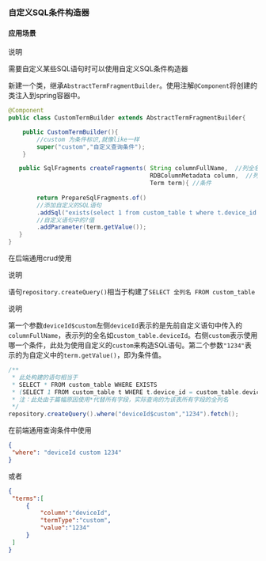 ### 自定义SQL条件构造器

#### 应用场景

<div class='explanation primary'>
  <p class='explanation-title-warp'>
    <span class='iconfont icon-bangzhu explanation-icon'></span>
    <span class='explanation-title font-weight'>说明</span>
  </p>
    需要自定义某些SQL语句时可以使用自定义SQL条件构造器
</div>

新建一个类，继承`AbstractTermFragmentBuilder`。使用注解`@Component`将创建的类注入到spring容器中。

```java
@Component
public class CustomTermBuilder extends AbstractTermFragmentBuilder{

    public CustomTermBuilder(){
        //custom 为条件标识,就像like一样
        super("custom","自定义查询条件");
    }

   public SqlFragments createFragments( String columnFullName,  //列全名,查询条件对应的列名
                                        RDBColumnMetadata column,  //列元数据
                                        Term term){ //条件
        
        return PrepareSqlFragments.of()
        //添加自定义的SQL语句
        .addSql("exists(select 1 from custom_table t where t.device_id =",columnFullName," and t.value = ?)")
        //自定义语句中的?值
        .addParameter(term.getValue());
   }
}
```

在后端通用crud使用

<div class='explanation primary'>
  <p class='explanation-title-warp'>
    <span class='iconfont icon-bangzhu explanation-icon'></span>
    <span class='explanation-title font-weight'>说明</span>
  </p>
    <p>
        语句<code>repository.createQuery()</code>相当于构建了<code>SELECT 全列名 FROM custom_table</code></p>
</div>


<div class='explanation primary'>
  <p class='explanation-title-warp'>
    <span class='iconfont icon-bangzhu explanation-icon'></span>
    <span class='explanation-title font-weight'>说明</span>
  </p>
    <p>
第一个参数<code>deviceId$custom</code>左侧<code>deviceId</code>表示的是先前自定义语句中传入的<code>columnFullName</code>，表示列的全名如<code>custom_table.deviceId</code>。右侧<code>custom</code>表示使用哪一个条件，此处为使用自定义的<code>custom</code>来构造SQL语句。第二个参数<code>"1234"</code>表示的为自定义中的<code>term.getValue()</code>，即为条件值。</p>
</div>



```java
/**
 * 此处构建的语句相当于
 * SELECT * FROM custom_table WHERE EXISTS
 * (SELECT 1 FROM custom_table t WHERE t.device_id = custom_table.device_id AND t.value = '1234')
 * 注：此处由于篇幅原因使用*代替所有字段，实际查询的为该表所有字段的全列名
 */
repository.createQuery().where("deviceId$custom","1234").fetch();
```

在前端通用查询条件中使用

```json
{
 "where": "deviceId custom 1234"
}
```

或者

```json
{
 "terms":[
     {
         "column":"deviceId",
         "termType":"custom",
         "value":"1234"
     }
 ]
}
```
